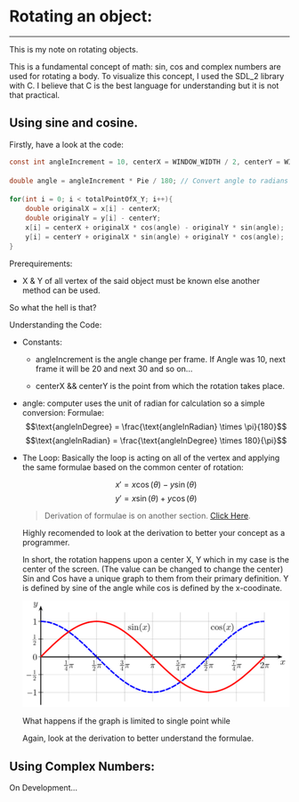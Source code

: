 # Rotating an object:
***
This is my note on rotating objects.

This is a fundamental concept of math:
sin, cos and complex numbers are used for rotating a body.
To visualize this concept, I used the SDL_2 library with C.
I believe that C is the best language for understanding but it is not that practical.


## Using sine and cosine.
Firstly, have a look at the code:
```c
const int angleIncrement = 10, centerX = WINDOW_WIDTH / 2, centerY = WINDOW_HEIGHT / 2;

double angle = angleIncrement * Pie / 180; // Convert angle to radians

for(int i = 0; i < totalPointOfX_Y; i++){
    double originalX = x[i] - centerX;
    double originalY = y[i] - centerY;
    x[i] = centerX + originalX * cos(angle) - originalY * sin(angle);
    y[i] = centerY + originalX * sin(angle) + originalY * cos(angle);
}
```

Prerequirements:
- X & Y of all vertex of the said object must be known else another method can be used.

So what the hell is that?

Understanding the Code:
- Constants:
    - angleIncrement is the angle change per frame.
        If Angle was 10, next frame it will be 20 and next 30 and so on...

    - centerX && centerY is the point from which the rotation takes place.

- angle:
    computer uses the unit of radian for calculation so a simple conversion:
    Formulae:
        $$\text{angleInDegree} = \frac{\text{angleInRadian} \times \pi}{180}$$
        $$\text{angleInRadian} = \frac{\text{angleInDegree} \times 180}{\pi}$$

- The Loop:
    Basically the loop is acting on all of the vertex and applying the same formulae based on the common center of rotation:

    $$x' = x \cos(\theta) - y \sin(\theta)$$
    $$y' = x \sin(\theta) + y \cos(\theta)$$

    > Derivation of formulae is on another section. [Click Here](../Other/sinCosForRotationDerivation.html#derivation).

    Highly recomended to look at the derivation to better your concept as a programmer.

    In short, the rotation happens upon a center X, Y which in my case is the center of the screen. (The value can be changed to change the center)
    Sin and Cos have a unique graph to them from their primary definition. Y is defined by sine of the angle while cos is defined by the x-coodinate.

    ![alt text](./sineCosineGraph.png)

    What happens if the graph is limited to single point while

    Again, look at the derivation to better understand the formulae.



## Using Complex Numbers:
On Development...
